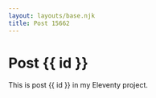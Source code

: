 ```yaml
---
layout: layouts/base.njk
title: Post 15662
---
```


# Post {{ id }}

This is post {{ id }} in my Eleventy project.
